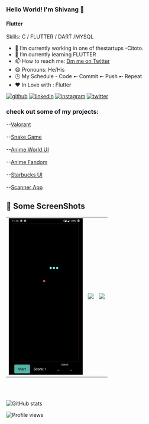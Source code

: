### Hello World! I'm Shivang 👋
#### Flutter



Skills: C / FLUTTER / DART /MYSQL

- 🔭 I’m currently working in one of thestartups -Citoto.
- 🌱 I’m currently learning FLUTTER 
- 📫 How to reach me: [Dm me on Twitter](https://twitter.com/xShikumix) 
- 😄 Pronouns: He/His
- 🕒 My Schedule - Code ➸ Commit ➸ Push ➸ Repeat
- ❤️ In Love with : Flutter


[<img src='https://cdn.jsdelivr.net/npm/simple-icons@3.0.1/icons/github.svg' alt='github' height='40'>](https://github.com/shikumi-0)     [<img src='https://cdn.jsdelivr.net/npm/simple-icons@3.0.1/icons/linkedin.svg' alt='linkedin' height='40'>](https://www.linkedin.com/in/shikumi/)   [<img src='https://cdn.jsdelivr.net/npm/simple-icons@3.0.1/icons/instagram.svg' alt='instagram' height='40'>](https://www.instagram.com/_shikumi_/)     [<img src='https://cdn.jsdelivr.net/npm/simple-icons@3.0.1/icons/twitter.svg' alt='twitter' height='40'>](https://twitter.com/xShikumix)  


### check out some of my projects:

--[Valorant](https://github.com/shikumi-0/Valorant)<BR></BR>
--[Snake Game](https://github.com/shikumi-0/Snake-Game)<BR></BR>
--[Anime World UI](https://github.com/shikumi-0/AnimeWorldUi)<BR></BR>
--[Anime Fandom](https://github.com/shikumi-0/Anime-Fandom-UI)<BR></BR>
--[Starbucks UI](https://github.com/shikumi-0/Starbucks-UI)<BR></BR>
--[Scanner App](https://github.com/shikumi-0/ScanIt)

## 📸 Some ScreenShots
|                                           |                                           |                                            |                                          
| ----------------------------------------- | ----------------------------------------- |  ----------------------------------------- |
|      <img src="https://github.com/shikumi-0/shikumi-0/blob/master/ss.gif" width="200">     |     <img src="https://github.com/shikumi-0/shikumi-0/blob/master/gifs/ssAf.gif" width="200">      |   <img src="https://github.com/shikumi-0/shikumi-0/blob/master/ssSB.gif" width="200">  |                                          



 <BR></BR>
  
![GitHub stats](https://github-readme-stats.vercel.app/api?username=shikumi-0&show_icons=true&count_private=true&title_color=ffffff&icon_color=ffbf00&text_color=ffffff&bg_color=27363e)  

![Profile views](https://gpvc.arturio.dev/shikumi-0)  
